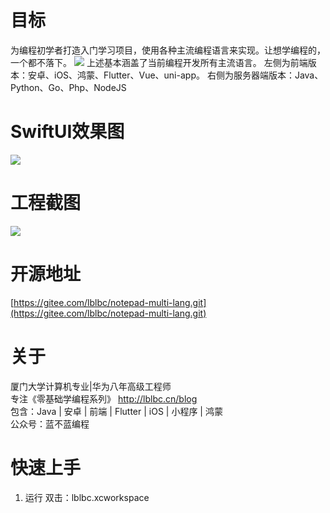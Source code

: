 # 目标
为编程初学者打造入门学习项目，使用各种主流编程语言来实现。让想学编程的，一个都不落下。
![](https://img-blog.csdnimg.cn/faea1470ad3b4e8eba3b093d261d637d.png)
上述基本涵盖了当前编程开发所有主流语言。
左侧为前端版本：安卓、iOS、鸿蒙、Flutter、Vue、uni-app。
右侧为服务器端版本：Java、Python、Go、Php、NodeJS
# SwiftUI效果图
![](https://img-blog.csdnimg.cn/1195bd3c584d4d2ca5071dd231e92e07.png)

# 工程截图
![](https://img-blog.csdnimg.cn/09a60b593a2e49b4a834868774e376b0.png)

# 开源地址
[https://gitee.com/lblbc/notepad-multi-lang.git](https://gitee.com/lblbc/notepad-multi-lang.git)

# 关于
厦门大学计算机专业|华为八年高级工程师     
专注《零基础学编程系列》  http://lblbc.cn/blog  
包含：Java | 安卓 | 前端 | Flutter | iOS | 小程序 | 鸿蒙  
公众号：蓝不蓝编程  

# 快速上手
1. 运行
双击：lblbc.xcworkspace

